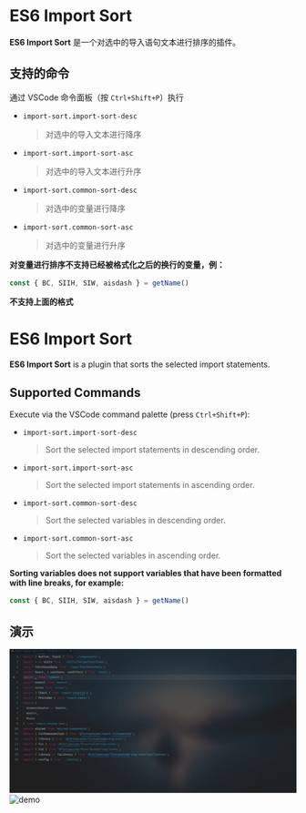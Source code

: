 # ES6 Import Sort

**ES6 Import Sort** 是一个对选中的导入语句文本进行排序的插件。

## 支持的命令

通过 VSCode 命令面板（按 `Ctrl+Shift+P`）执行

-   `import-sort.import-sort-desc`
    > 对选中的导入文本进行降序
-   `import-sort.import-sort-asc`
    > 对选中的导入文本进行升序
-   `import-sort.common-sort-desc`
    > 对选中的变量进行降序
-   `import-sort.common-sort-asc`
    > 对选中的变量进行升序

**对变量进行排序不支持已经被格式化之后的换行的变量，例：**

```js
const { BC, SIIH, SIW, aisdash } = getName()
```

**不支持上面的格式**

# ES6 Import Sort

**ES6 Import Sort** is a plugin that sorts the selected import statements.

## Supported Commands

Execute via the VSCode command palette (press `Ctrl+Shift+P`):

-   `import-sort.import-sort-desc`
    > Sort the selected import statements in descending order.
-   `import-sort.import-sort-asc`
    > Sort the selected import statements in ascending order.
-   `import-sort.common-sort-desc`
    > Sort the selected variables in descending order.
-   `import-sort.common-sort-asc`
    > Sort the selected variables in ascending order.

**Sorting variables does not support variables that have been formatted with line breaks, for example:**

```js
const { BC, SIIH, SIW, aisdash } = getName()
```

## 演示

![demo](./images/1.gif)
![demo](./images/2.gif)

